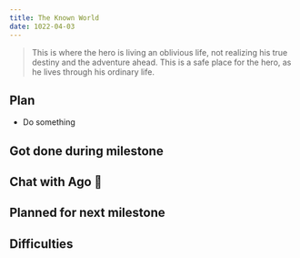 ```yaml
---
title: The Known World
date: 1022-04-03
---
```

> This is where the hero is living an oblivious life, not realizing his true destiny and the adventure ahead. This is a safe place for the hero, as he lives through his ordinary life.


## Plan
- Do something

## Got done during milestone


## Chat with Ago 🐢


## Planned for next milestone


## Difficulties
